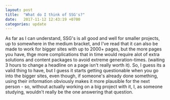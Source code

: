 ```yaml
---
layout: post
title:  "What do I think of SSG's?"
date:   2017-11-12 12:43:19 +0700
categories: update
---
```

As far as I can understand, SSG's is all good and well for smaller projects, up to somewhere in the medium bracket, and I've read that it can also be made to work for bigger sites with up to 2000+ pages, but the more pages you have, thge more complications that in time would require alot of extra solutions and content packages to avoid extreme generation-times. (waiting 3 hours to change a headline on a page isn't really worth it).
So, I guess its a valid thing to have, but I guess it starts getting questionable when you go into the bigger sites, even though, if someone's already done something, using their information obviously makes it more plausible for the next person - so, without actually working on a big project with it, I, as someone studying, wouldn't really be the one answering that question.

